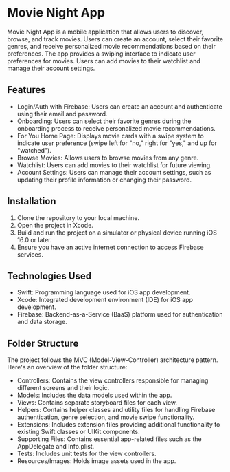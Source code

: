 # Movie Night App

Movie Night App is a mobile application that allows users to discover, browse, and track movies. Users can create an account, select their favorite genres, and receive personalized movie recommendations based on their preferences. The app provides a swiping interface to indicate user preferences for movies. Users can add movies to their watchlist and manage their account settings.

## Features

- Login/Auth with Firebase: Users can create an account and authenticate using their email and password.
- Onboarding: Users can select their favorite genres during the onboarding process to receive personalized movie recommendations.
- For You Home Page: Displays movie cards with a swipe system to indicate user preference (swipe left for "no," right for "yes," and up for "watched").
- Browse Movies: Allows users to browse movies from any genre.
- Watchlist: Users can add movies to their watchlist for future viewing.
- Account Settings: Users can manage their account settings, such as updating their profile information or changing their password.

## Installation

1. Clone the repository to your local machine.
2. Open the project in Xcode.
3. Build and run the project on a simulator or physical device running iOS 16.0 or later.
4. Ensure you have an active internet connection to access Firebase services.

## Technologies Used

- Swift: Programming language used for iOS app development.
- Xcode: Integrated development environment (IDE) for iOS app development.
- Firebase: Backend-as-a-Service (BaaS) platform used for authentication and data storage.

## Folder Structure

The project follows the MVC (Model-View-Controller) architecture pattern. Here's an overview of the folder structure:

- Controllers: Contains the view controllers responsible for managing different screens and their logic.
- Models: Includes the data models used within the app.
- Views: Contains separate storyboard files for each view.
- Helpers: Contains helper classes and utility files for handling Firebase authentication, genre selection, and movie swipe functionality.
- Extensions: Includes extension files providing additional functionality to existing Swift classes or UIKit components.
- Supporting Files: Contains essential app-related files such as the AppDelegate and Info.plist.
- Tests: Includes unit tests for the view controllers.
- Resources/Images: Holds image assets used in the app.

